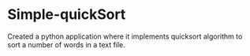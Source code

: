 # Simple-quickSort
Created a python application where it implements quicksort algorithm to sort a number of words in a text file.
